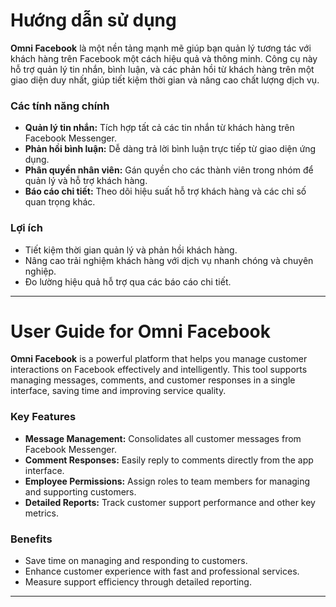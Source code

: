 # **Hướng dẫn sử dụng**

**Omni Facebook** là một nền tảng mạnh mẽ giúp bạn quản lý tương tác với khách hàng trên Facebook một cách hiệu quả và thông minh. Công cụ này hỗ trợ quản lý tin nhắn, bình luận, và các phản hồi từ khách hàng trên một giao diện duy nhất, giúp tiết kiệm thời gian và nâng cao chất lượng dịch vụ.

### **Các tính năng chính**
- **Quản lý tin nhắn:** Tích hợp tất cả các tin nhắn từ khách hàng trên Facebook Messenger.
- **Phản hồi bình luận:** Dễ dàng trả lời bình luận trực tiếp từ giao diện ứng dụng.
- **Phân quyền nhân viên:** Gán quyền cho các thành viên trong nhóm để quản lý và hỗ trợ khách hàng.
- **Báo cáo chi tiết:** Theo dõi hiệu suất hỗ trợ khách hàng và các chỉ số quan trọng khác.

### **Lợi ích**
- Tiết kiệm thời gian quản lý và phản hồi khách hàng.
- Nâng cao trải nghiệm khách hàng với dịch vụ nhanh chóng và chuyên nghiệp.
- Đo lường hiệu quả hỗ trợ qua các báo cáo chi tiết.

---

# **User Guide for Omni Facebook**

**Omni Facebook** is a powerful platform that helps you manage customer interactions on Facebook effectively and intelligently. This tool supports managing messages, comments, and customer responses in a single interface, saving time and improving service quality.

### **Key Features**
- **Message Management:** Consolidates all customer messages from Facebook Messenger.
- **Comment Responses:** Easily reply to comments directly from the app interface.
- **Employee Permissions:** Assign roles to team members for managing and supporting customers.
- **Detailed Reports:** Track customer support performance and other key metrics.

### **Benefits**
- Save time on managing and responding to customers.
- Enhance customer experience with fast and professional services.
- Measure support efficiency through detailed reporting.

---

